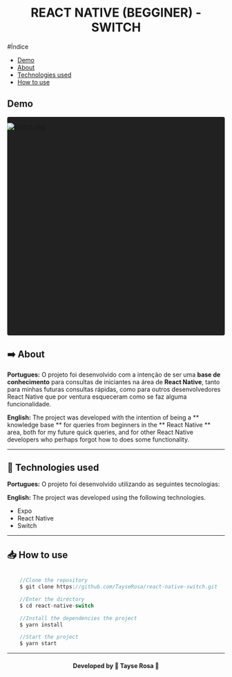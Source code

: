 <h1 align="center"> REACT NATIVE (BEGGINER) - SWITCH </h1>

#Índice
- [Demo](#-demo)
- [About](#-about)
- [Technologies used](#-tecnologias-utilizadas)
- [How to use](#-how-to-use)


## Demo

<div data-snack-id="@tayse_rosa/switch---react-native" data-snack-platform="android" data-snack-preview="true" data-snack-theme="dark" style="overflow:hidden;background:#212121;border:1px solid var(--color-border);border-radius:4px;height:505px;width:100%">

[![switch.png](https://i.postimg.cc/2jqspL07/switch.png)](https://snack.expo.io/@tayse_rosa/switch---react-native)

</div>
<script async src="https://snack.expo.io/embed.js"> </script>


## ➡️ About
<b>Portugues:</b>
O projeto foi desenvolvido com a intenção de ser uma **base de conhecimento** para consultas de iniciantes na área de **React Native**, tanto para minhas futuras consultas rápidas, como para outros desenvolvedores React Native que por ventura esqueceram como se faz alguma funcionalidade.

<b>English:</b>
The project was developed with the intention of being a ** knowledge base ** for queries from beginners in the ** React Native ** area, both for my future quick queries, and for other React Native developers who perhaps forgot how to does some functionality.

---

## 🚀 Technologies used
<b>Portugues:</b>
O projeto foi desenvolvido utilizando as seguintes tecnologias:

<b>English:</b>
The project was developed using the following technologies.

- Expo
- React Native
- Switch

---

## 📥 How to use
```js

    //Clone the repository
    $ git clone https://github.com/TayseRosa/react-native-switch.git

    //Enter the directory 
    $ cd react-native-switch

    //Install the dependencies the project
    $ yarn install

    //Start the project
    $ yarn start

``` 

---
<h4 align="center"> Developed by 🚀 Tayse Rosa 🌸 </h4>

